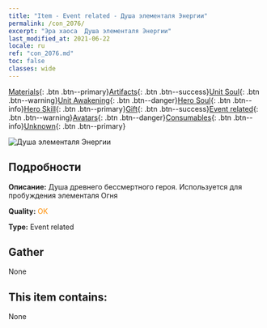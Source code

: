 ```yaml
---
title: "Item - Event related - Душа элементаля Энергии"
permalink: /con_2076/
excerpt: "Эра хаоса  Душа элементаля Энергии"
last_modified_at: 2021-06-22
locale: ru
ref: "con_2076.md"
toc: false
classes: wide
---
```

 [Materials](/ItemsRU/){: .btn .btn--primary}[Artifacts](/ItemsRU/Artifacts/){: .btn .btn--success}[Unit Soul](/ItemsRU/UnitSoul/){: .btn .btn--warning}[Unit Awakening](/ItemsRU/UnitAwakening/){: .btn .btn--danger}[Hero Soul](/ItemsRU/HeroSoul/){: .btn .btn--info}[Hero Skill](/ItemsRU/HeroSkill/){: .btn .btn--primary}[Gift](/ItemsRU/Gift/){: .btn .btn--success}[Event related](/ItemsRU/Events/){: .btn .btn--warning}[Avatars](/ItemsRU/Avatars/){: .btn .btn--danger}[Consumables](/ItemsRU/Consumables/){: .btn .btn--info}[Unknown](/ItemsRU/Unknown/){: .btn .btn--primary}

 ![Душа элементаля Энергии](/images/t/juexing_904.png)

## Подробности
 **Описание:** Душа древнего бессмертного героя. Используется для пробуждения элементаля Огня

 **Quality:** <span style="color: #FF8C00">OK</span>

 **Type:** Event related

## Gather

  None

## This item contains:

  None

